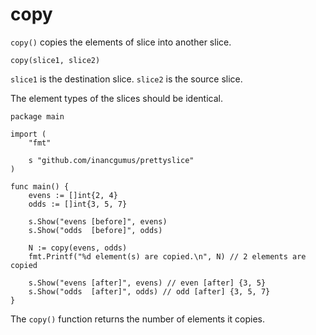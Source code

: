 # copy

`copy()` copies the elements of slice into another slice.

```
copy(slice1, slice2)
```

`slice1` is the destination slice.
`slice2` is the source slice.

The element types of the slices should be identical.

```
package main

import (
	"fmt"

	s "github.com/inancgumus/prettyslice"
)

func main() {
	evens := []int{2, 4}
	odds := []int{3, 5, 7}

	s.Show("evens [before]", evens)
	s.Show("odds  [before]", odds)

	N := copy(evens, odds)
	fmt.Printf("%d element(s) are copied.\n", N) // 2 elements are copied

	s.Show("evens [after]", evens) // even [after] {3, 5}
	s.Show("odds  [after]", odds) // odd [after] {3, 5, 7}
}

```

The `copy()` function returns the number of elements it copies.
